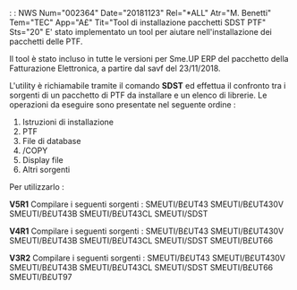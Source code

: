  :  : NWS Num="002364" Date="20181123" Rel="\*ALL" Atr="M. Benetti" Tem="TEC" App="A£" Tit="Tool di installazione pacchetti SDST PTF" Sts="20"
E' stato implementato un tool per aiutare nell'installazione dei pacchetti delle PTF.

Il tool è stato incluso in tutte le versioni per Sme.UP ERP del pacchetto della Fatturazione Elettronica, a partire dal savf del 23/11/2018.

L'utility è richiamabile tramite il comando <b>SDST</b> ed effettua il confronto tra i sorgenti di un pacchetto di PTF da installare e un elenco di librerie.
Le operazioni da eseguire sono presentate nel seguente ordine : 
<ol><li>Istruzioni di installazione</li>
<li>PTF</li>
<li>File di database</li>
<li>/COPY</li>
<li>Display file</li>
<li>Altri sorgenti</li></ol>

Per utilizzarlo : 

<b>V5R1</b>
Compilare i seguenti sorgenti : 
SMEUTI/B£UT43
SMEUTI/B£UT430V
SMEUTI/B£UT43B
SMEUTI/B£UT43CL
SMEUTI/SDST

<b>V4R1</b>
Compilare i seguenti sorgenti : 
SMEUTI/B£UT43
SMEUTI/B£UT430V
SMEUTI/B£UT43B
SMEUTI/B£UT43CL
SMEUTI/SDST
SMEUTI/B£UT66

<b>V3R2</b>
Compilare i seguenti sorgenti : 
SMEUTI/B£UT43
SMEUTI/B£UT430V
SMEUTI/B£UT43B
SMEUTI/B£UT43CL
SMEUTI/SDST
SMEUTI/B£UT66
SMEUTI/B£UT97
